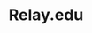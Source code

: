 ---
layout: web
title: Relay.edu
description: Helped develop the flagship site for Relay Graduate School of Education.
technologies: HTML5, CSS3, Drupal, Sass, Gulp, Grunt 
image: relay-home.png
---